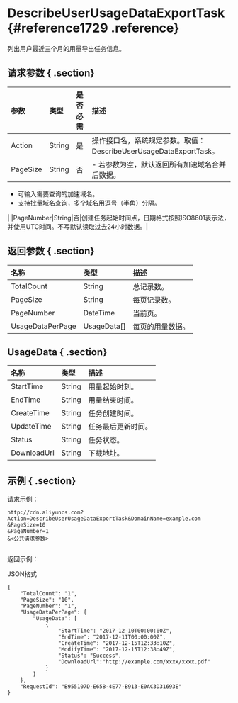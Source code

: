 # DescribeUserUsageDataExportTask {#reference1729 .reference}

列出用户最近三个月的用量导出任务信息。

## 请求参数 { .section}

|参数|类型|是否必需|描述|
|:-|:-|:---|:-|
|Action|String|是|操作接口名，系统规定参数。取值：DescribeUserUsageDataExportTask。|
|PageSize|String|否| -   若参数为空，默认返回所有加速域名合并后数据。
-   可输入需要查询的加速域名。
-   支持批量域名查询，多个域名用逗号（半角）分隔。

 |
|PageNumber|String|否|创建任务起始时间点，日期格式按照ISO8601表示法，并使用UTC时间。不写默认读取过去24小时数据。|

## 返回参数 { .section}

|名称|类型|描述|
|:-|:-|:-|
|TotalCount|String|总记录数。|
|PageSize|String|每页记录数。|
|PageNumber|DateTime|当前页。|
|UsageDataPerPage|UsageData\[\]|每页的用量数据。|

## UsageData { .section}

|名称|类型|描述|
|:-|:-|:-|
|StartTime|String|用量起始时刻。|
|EndTime|String|用量结束时间。|
|CreateTime|String|任务创建时间。|
|UpdateTime|String|任务最后更新时间。|
|Status|String|任务状态。|
|DownloadUrl|String|下载地址。|

## 示例 { .section}

请求示例：

```
http://cdn.aliyuncs.com?Action=DescribeUserUsageDataExportTask&DomainName=example.com
&PageSize=10
&PageNumber=1
&<公共请求参数>


```

返回示例：

JSON格式

```
{
    "TotalCount": "1",
    "PageSize": "10",
    "PageNumber": "1",
    "UsageDataPerPage": {
        "UsageData": [
            {
                "StartTime": "2017-12-10T00:00:00Z",
                "EndTime": "2017-12-11T00:00:00Z",
                "CreateTime": "2017-12-15T12:33:10Z",
                "ModifyTime": "2017-12-15T12:38:49Z",
                "Status": "Success",
                "DownloadUrl":"http://example.com/xxxx/xxxx.pdf"
            }
        ]
    },
    "RequestId": "B955107D-E658-4E77-B913-E0AC3D31693E"
}
```

